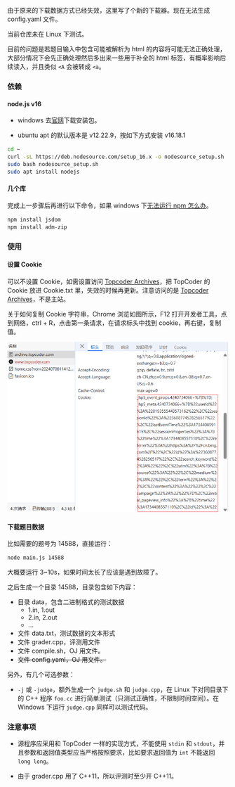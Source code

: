 由于原来的下载数据方式已经失效，这里写了个新的下载器。现在无法生成 config.yaml 文件。

当前仓库未在 Linux 下测试。

目前的问题是若题目输入中包含可能被解析为 html 的内容将可能无法正确处理，大部分情况下会先正确处理然后多出来一些用于补全的 html 标签，有概率影响后续读入，并且类似 `<A` 会被转成 `<a`。

### 依赖

#### node.js v16

- windows 去[官网](https://nodejs.org/zh-cn/)下载安装包。 

- ubuntu apt 的默认版本是 v12.22.9，按如下方式安装 v16.18.1

```bash
cd ~
curl -sL https://deb.nodesource.com/setup_16.x -o nodesource_setup.sh
sudo bash nodesource_setup.sh
sudo apt install nodejs
```

#### 几个库

完成上一步骤后再进行以下命令，如果 windows 下[无法运行 npm 怎么办](https://blog.csdn.net/oYinHeZhiGuang/article/details/124713422)。

```bash
npm install jsdom
npm install adm-zip
```

### 使用

#### 设置 Cookie

可以不设置 Cookie，如需设置访问 [Topcoder Archives](https://archive.topcoder.com/)，把 TopCoder 的 Cookie 放进 Cookie.txt 里，失效的时候再更新。注意访问的是 [Topcoder Archives](https://archive.topcoder.com/)，不是主站。

关于如何复制 Cookie 字符串，Chrome 浏览如图所示，F12 打开开发者工具，点到网络，ctrl + R，点击第一条请求，在请求标头中找到 cookie，再右键，复制值。

![](1.png)

#### 下载题目数据

比如需要的题号为 14588，直接运行：

```bash
node main.js 14588
```

大概要运行 3~10s，如果时间太长了应该是遇到故障了。

之后生成一个目录 14588，目录包含如下内容：

- 目录 data，包含二进制格式的测试数据
  - 1.in, 1.out
  - 2.in, 2.out
  - ...
- 文件 data.txt，测试数据的文本形式
- 文件 grader.cpp，评测用文件
- 文件 compile.sh，OJ 用文件。
- ~~文件 config.yaml，OJ 用文件。~~

另外，有几个可选参数：

- `-j` 或 `-judge`，额外生成一个 `judge.sh` 和 `judge.cpp`，在 Linux 下对同目录下的 C++ 程序 `foo.cc` 进行简单测试（只测试正确性，不限制时间空间）。在 Windows 下运行 `judge.cpp` 同样可以测试代码。

### 注意事项

- 源程序应采用和 TopCoder 一样的实现方式，不能使用 `stdin` 和 `stdout`，并且参数和返回值类型应当严格按照要求，比如要求返回值为 `int` 不能返回 `long long`。

- 由于 grader.cpp 用了 C++11，所以评测时至少开 C++11。
